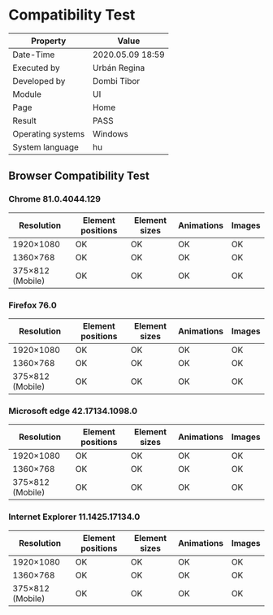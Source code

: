 ﻿# Compatibility Test

| Property | Value |
| -- | -- |
| Date-Time | 2020.05.09 18:59 |
| Executed by | Urbán Regina |
| Developed by | Dombi Tibor |
| Module | UI |
| Page |  Home |
| Result |  PASS |
| Operating systems | Windows |
| System language | hu |

## Browser Compatibility Test

### Chrome 81.0.4044.129
|	Resolution  | Element positions | Element sizes | Animations | Images |
| -- | -- | --| --| -- |
| 1920×1080 | OK | OK |  OK |  OK | 
|  1360×768 |   OK | OK |  OK |  OK | 
|   375×812 (Mobile) |   OK | OK |  OK |  OK |
### Firefox 76.0 
|	Resolution  | Element positions | Element sizes | Animations | Images |
| -- | -- | --| --| -- |
| 1920×1080 | OK | OK |  OK |  OK | 
|  1360×768 |  OK | OK |  OK |  OK |  
|   375×812 (Mobile) |      OK | OK |  OK |  OK  
### Microsoft edge 42.17134.1098.0
|	Resolution  | Element positions | Element sizes | Animations | Images |
| -- | -- | --| --| -- |
| 1920×1080 |OK | OK |  OK |  OK | 
|  1360×768 |  OK | OK |  OK |  OK | 
|   375×812 (Mobile) |   OK | OK |  OK |  OK 

### Internet Explorer 11.1425.17134.0
|	Resolution  | Element positions | Element sizes | Animations | Images |
| -- | -- | --| --| -- |
| 1920×1080 |  OK | OK |  OK |  OK |
|  1360×768 |  OK | OK |  OK |  OK |
|   375×812 (Mobile) |  OK | OK |  OK |  OK 


